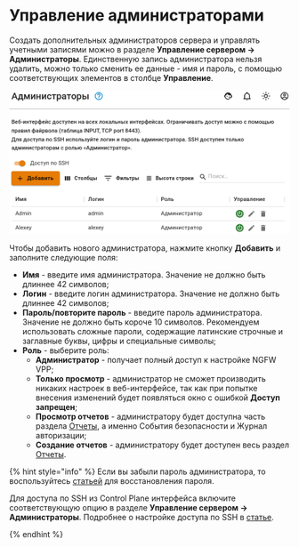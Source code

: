 # Управление администраторами

Создать дополнительных администраторов сервера и управлять учетными записями можно в разделе **Управление сервером -> Администраторы**.
Единственную запись администратора нельзя удалить, можно только сменить ее данные - имя и пароль, с помощью соответствующих элементов в столбце **Управление**.

![](../../.gitbook/assets/management-admins1.png)

Чтобы добавить нового администратора, нажмите кнопку **Добавить** и заполните следующие поля:

* **Имя** - введите имя администратора. Значение не должно быть длиннее 42 символов;
* **Логин** - введите логин администратора. Значение не должно быть длиннее 42 символов;
* **Пароль/повторите пароль** - введите пароль администратора. Значение не должно быть короче 10 символов. Рекомендуем использовать сложные пароли, содержащие латинские строчные и заглавные буквы, цифры и специальные символы;
* **Роль** - выберите роль:
  * **Администратор** - получает полный доступ к настройке NGFW VPP;
  * **Только просмотр** - администратор не сможет производить никаких настроек в веб-интерфейсе, так как при попытке внесения изменений будет появляться окно с ошибкой **Доступ запрещен**;
  * **Просмотр отчетов** - администратору будет доступна часть раздела [Отчеты](../logging-monitoring/events-reports.md), а именно События безопасности и Журнал авторизации;
  * **Создание отчетов** - администратору будет доступен весь раздел [Отчеты](../logging-monitoring/events-reports.md).

{% hint style="info" %}
Если вы забыли пароль администратора, то воспользуйтесь [статьей](../../problem-diagnosis/recovery-password-admin.md) для восстановления пароля.

Для доступа по SSH из Control Plane интерфейса включите соответствующую опцию в разделе **Управление cервером -> Aдминистраторы**. Подробнее о настройке доступа по SSH в [статье](SSH-access.md).

{% endhint %}

